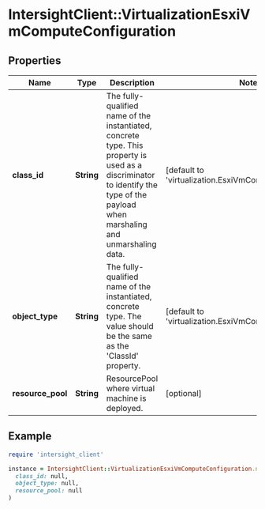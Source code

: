 # IntersightClient::VirtualizationEsxiVmComputeConfiguration

## Properties

| Name | Type | Description | Notes |
| ---- | ---- | ----------- | ----- |
| **class_id** | **String** | The fully-qualified name of the instantiated, concrete type. This property is used as a discriminator to identify the type of the payload when marshaling and unmarshaling data. | [default to &#39;virtualization.EsxiVmComputeConfiguration&#39;] |
| **object_type** | **String** | The fully-qualified name of the instantiated, concrete type. The value should be the same as the &#39;ClassId&#39; property. | [default to &#39;virtualization.EsxiVmComputeConfiguration&#39;] |
| **resource_pool** | **String** | ResourcePool where virtual machine is deployed. | [optional] |

## Example

```ruby
require 'intersight_client'

instance = IntersightClient::VirtualizationEsxiVmComputeConfiguration.new(
  class_id: null,
  object_type: null,
  resource_pool: null
)
```

